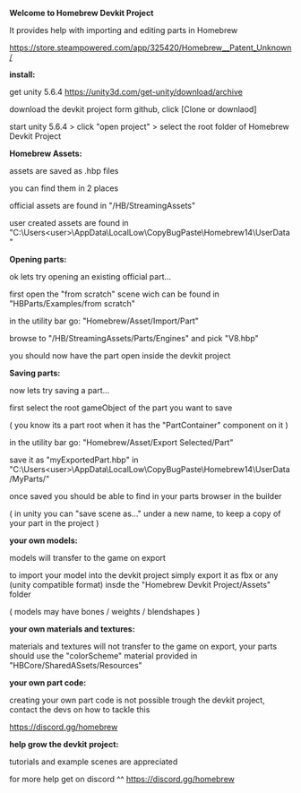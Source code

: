 <b>Welcome to Homebrew Devkit Project</b>

It provides help with importing and editing parts in Homebrew

https://store.steampowered.com/app/325420/Homebrew__Patent_Unknown/


<b>install:</b>

get unity 5.6.4 https://unity3d.com/get-unity/download/archive

download the devkit project form github, click [Clone or downlaod]

start unity 5.6.4 > click "open project" > select the root folder of Homebrew Devkit Project


<b>Homebrew Assets:</b>

assets are saved as .hbp files 

you can find them in 2 places 

official assets are found in "<steam install folder>/HB/StreamingAssets"

user created assets are found in "C:\Users\<user>\AppData\LocalLow\CopyBugPaste\Homebrew14\UserData"


<b>Opening parts:</b>

ok lets try opening an existing official part...

first open the "from scratch" scene wich can be found in "HBParts/Examples/from scratch"

in the utility bar go: "Homebrew/Asset/Import/Part"

browse to  "<steam install folder>/HB/StreamingAssets/Parts/Engines" and pick "V8.hbp"

you should now have the part open inside the devkit project


<b>Saving parts:</b>

now lets try saving a part...

first select the root gameObject of the part you want to save

( you know its a part root when it has the "PartContainer" component on it )


in the utility bar go: "Homebrew/Asset/Export Selected/Part"

save it as "myExportedPart.hbp" in "C:\Users\<user>\AppData\LocalLow\CopyBugPaste\Homebrew14\UserData/MyParts/<here>"


once saved you should be able to find in your parts browser in the builder

( in unity you can "save scene as..." under a new name, to keep a copy of your part in the project )


<b>your own models:</b>

models will transfer to  the game on export

to import your model into the devkit project simply export it as fbx or any (unity compatible format) insde the "Homebrew Devkit Project/Assets"  folder

( models may have bones / weights / blendshapes )


<b>your own materials and textures:</b>

materials and textures will not transfer to the game on export, your parts should use the "colorScheme" material provided in "HBCore/SharedASsets/Resources"


<b>your own part code:</b>

creating your own part code is not possible trough the devkit project, contact the devs on how to tackle this 

https://discord.gg/homebrew


<b>help grow the devkit project:</b>

tutorials and example scenes are appreciated 


for more help get on discord ^^
https://discord.gg/homebrew
